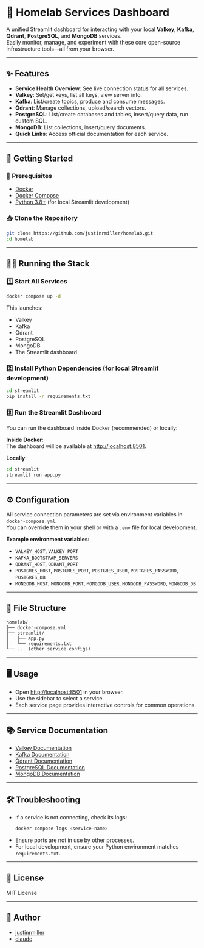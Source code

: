 # 🏡 Homelab Services Dashboard

A unified Streamlit dashboard for interacting with your local **Valkey**, **Kafka**, **Qdrant**, **PostgreSQL**, and **MongoDB** services.  
Easily monitor, manage, and experiment with these core open-source infrastructure tools—all from your browser.

---

## ✨ Features

- **Service Health Overview**: See live connection status for all services.
- **Valkey**: Set/get keys, list all keys, view server info.
- **Kafka**: List/create topics, produce and consume messages.
- **Qdrant**: Manage collections, upload/search vectors.
- **PostgreSQL**: List/create databases and tables, insert/query data, run custom SQL.
- **MongoDB**: List collections, insert/query documents.
- **Quick Links**: Access official documentation for each service.

---

## 🚀 Getting Started

### 🧰 Prerequisites

- [Docker](https://www.docker.com/products/docker-desktop)
- [Docker Compose](https://docs.docker.com/compose/)
- [Python 3.8+](https://www.python.org/downloads/) (for local Streamlit development)

### 📥 Clone the Repository

```sh
git clone https://github.com/justinrmiller/homelab.git
cd homelab
```

---

## 🏃‍♂️ Running the Stack

### 1️⃣ Start All Services

```sh
docker compose up -d
```

This launches:
- Valkey
- Kafka
- Qdrant
- PostgreSQL
- MongoDB
- The Streamlit dashboard

### 2️⃣ Install Python Dependencies (for local Streamlit development)

```sh
cd streamlit
pip install -r requirements.txt
```

### 3️⃣ Run the Streamlit Dashboard

You can run the dashboard inside Docker (recommended) or locally:

**Inside Docker**:  
The dashboard will be available at [http://localhost:8501](http://localhost:8501).

**Locally**:
```sh
cd streamlit
streamlit run app.py
```

---

## ⚙️ Configuration

All service connection parameters are set via environment variables in `docker-compose.yml`.  
You can override them in your shell or with a `.env` file for local development.

**Example environment variables:**
- `VALKEY_HOST`, `VALKEY_PORT`
- `KAFKA_BOOTSTRAP_SERVERS`
- `QDRANT_HOST`, `QDRANT_PORT`
- `POSTGRES_HOST`, `POSTGRES_PORT`, `POSTGRES_USER`, `POSTGRES_PASSWORD`, `POSTGRES_DB`
- `MONGODB_HOST`, `MONGODB_PORT`, `MONGODB_USER`, `MONGODB_PASSWORD`, `MONGODB_DB`

---

## 📁 File Structure

```
homelab/
├── docker-compose.yml
├── streamlit/
│   ├── app.py
│   └── requirements.txt
└── ... (other service configs)
```

---

## 🖥️ Usage

- Open [http://localhost:8501](http://localhost:8501) in your browser.
- Use the sidebar to select a service.
- Each service page provides interactive controls for common operations.

---

## 📚 Service Documentation

- [Valkey Documentation](https://valkey.io/documentation)
- [Kafka Documentation](https://docs.confluent.io/platform/current/kafka/introduction.html)
- [Qdrant Documentation](https://qdrant.tech/documentation/)
- [PostgreSQL Documentation](https://www.postgresql.org/docs/17/index.html)
- [MongoDB Documentation](https://www.mongodb.com/docs/)

---

## 🛠️ Troubleshooting

- If a service is not connecting, check its logs:
  ```sh
  docker compose logs <service-name>
  ```
- Ensure ports are not in use by other processes.
- For local development, ensure your Python environment matches `requirements.txt`.

---

## 📄 License

MIT License

---

## 👤 Author

- [justinrmiller](https://github.com/justinrmiller)
- [claude](https://www.anthropic.com/claude)
